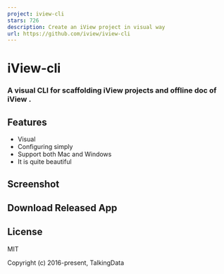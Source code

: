 ```yaml
---
project: iview-cli
stars: 726
description: Create an iView project in visual way
url: https://github.com/iview/iview-cli
---
```


iView-cli
=========

### A visual CLI for scaffolding iView projects and offline doc of iView .

Features
--------

-   Visual
-   Configuring simply
-   Support both Mac and Windows
-   It is quite beautiful

Screenshot
----------

Download Released App
---------------------

License
-------

MIT

Copyright (c) 2016-present, TalkingData
